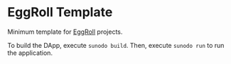 # EggRoll Template

Minimum template for [EggRoll](https://github.com/gligneul/eggroll/) projects.

To build the DApp, execute `sunodo build`. Then, execute `sunodo run` to run the application.
